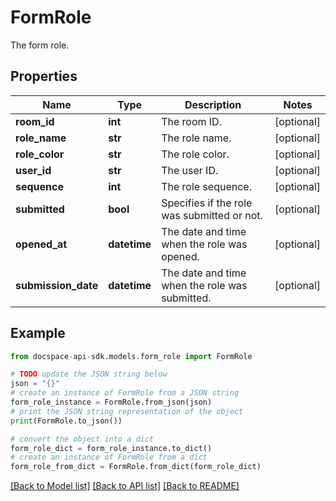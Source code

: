 # FormRole
The form role.

## Properties

Name | Type | Description | Notes
------------ | ------------- | ------------- | -------------
**room_id** | **int** | The room ID. | [optional] 
**role_name** | **str** | The role name. | [optional] 
**role_color** | **str** | The role color. | [optional] 
**user_id** | **str** | The user ID. | [optional] 
**sequence** | **int** | The role sequence. | [optional] 
**submitted** | **bool** | Specifies if the role was submitted or not. | [optional] 
**opened_at** | **datetime** | The date and time when the role was opened. | [optional] 
**submission_date** | **datetime** | The date and time when the role was submitted. | [optional] 

## Example

```python
from docspace-api-sdk.models.form_role import FormRole

# TODO update the JSON string below
json = "{}"
# create an instance of FormRole from a JSON string
form_role_instance = FormRole.from_json(json)
# print the JSON string representation of the object
print(FormRole.to_json())

# convert the object into a dict
form_role_dict = form_role_instance.to_dict()
# create an instance of FormRole from a dict
form_role_from_dict = FormRole.from_dict(form_role_dict)
```
[[Back to Model list]](../README.md#documentation-for-models) [[Back to API list]](../README.md#documentation-for-api-endpoints) [[Back to README]](../README.md)


